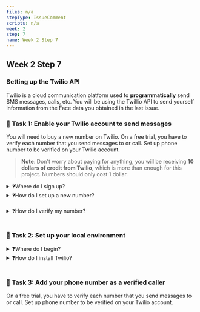 ```yaml
---
files: n/a
stepType: IssueComment
scripts: n/a
week: 2
step: 7
name: Week 2 Step 7
---
```



## Week 2 Step 7

### Setting up the Twilio API
Twilio is a cloud communication platform used to **programmatically** send SMS messages, calls, etc. You will be using the Twillio API to send yourself information from the Face data you obtained in the last issue.

### 📝 Task 1: Enable your Twilio account to send messages
You will need to buy a new number on Twilio. On a free trial, you have to verify each number that you send messages to or call. Set up phone number to be verified on your Twilio account.

> **Note**: Don't worry about paying for anything, you will be receiving **10 dollars of credit from Twilio**, which is more than enough for this project. Numbers should only cost 1 dollar.

<details>
<summary>❓Where do I sign up?</summary>
</br>
Go to the twilio website: https://www.twilio.com/try-twilio, and create an account here.
</details>
<details>
<summary>❓How do I set up a new number?</summary>
</br>
Navigate to your dashboard, then press the three dots on the navigation panel to the left of your screen. Click on the 'phone numbers' option, then press the blue button in the top right corner to buy your own number, preferably from your location. 
</details>
</br>
<details>
<summary>❓How do I verify my number?</summary>
</br>
Hint: Go back to `phone numbers` in your dashboard and browse the options.
</details>
</br>

### 📝 Task 2: Set up your local environment
<details>
<summary>❓Where do I begin?</summary>
</br>
Create a new directory on your computer, make an HTTP function with a node runtime and copy and paste the Face API code from the previous issue.
</details>

<details>
<summary>❓How do I install Twilio?</summary>
</br>
In your project directory, initialize npm, then use the command `npm install twilio` to add the twilio API to your local environment.
</details>
</br>

### 📝 Task 3: Add your phone number as a verified caller
On a free trial, you have to verify each number that you send messages to or call. Set up phone number to be verified on your Twilio account.

